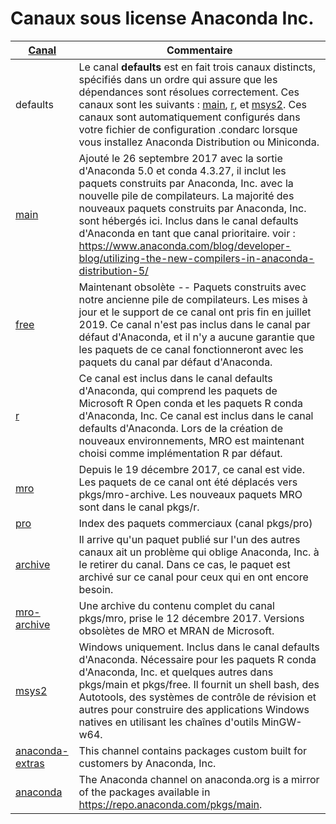 # Canaux sous license Anaconda Inc.

| [Canal](https://repo.anaconda.com/pkgs/) | Commentaire |
| -- | -- |
| defaults | Le canal **defaults** est en fait trois canaux distincts, spécifiés dans un ordre qui assure que les dépendances sont résolues correctement. Ces canaux sont les suivants : [main](https://anaconda.org/main), [r](https://anaconda.org/r), et [msys2](https://anaconda.org/msys2). Ces canaux sont automatiquement configurés dans votre fichier de configuration .condarc lorsque vous installez Anaconda Distribution ou Miniconda. |
| [main](https://anaconda.org/main) | Ajouté le 26 septembre 2017 avec la sortie d'Anaconda 5.0 et conda 4.3.27, il inclut les paquets construits par Anaconda, Inc. avec la nouvelle pile de compilateurs. La majorité des nouveaux paquets construits par Anaconda, Inc. sont hébergés ici. Inclus dans le canal defaults d'Anaconda en tant que canal prioritaire. voir : https://www.anaconda.com/blog/developer-blog/utilizing-the-new-compilers-in-anaconda-distribution-5/ | 
| [free](https://anaconda.org/free) | Maintenant obsolète -- Paquets construits avec notre ancienne pile de compilateurs. Les mises à jour et le support de ce canal ont pris fin en juillet 2019. Ce canal n'est pas inclus dans le canal par défaut d'Anaconda, et il n'y a aucune garantie que les paquets de ce canal fonctionneront avec les paquets du canal par défaut d'Anaconda. | 
| [r](https://anaconda.org/r) |  Ce canal est inclus dans le canal defaults d'Anaconda, qui comprend les paquets de Microsoft R Open conda et les paquets R conda d'Anaconda, Inc. Ce canal est inclus dans le canal defaults d'Anaconda. Lors de la création de nouveaux environnements, MRO est maintenant choisi comme implémentation R par défaut. | 
| [mro](https://repo.anaconda.com/pkgs/mro) | Depuis le 19 décembre 2017, ce canal est vide. Les paquets de ce canal ont été déplacés vers pkgs/mro-archive. Les nouveaux paquets MRO sont dans le canal pkgs/r. |
| [pro](https://repo.anaconda.com/pkgs/pro) | Index des paquets commerciaux (canal pkgs/pro) | 
| [archive](https://repo.anaconda.com/pkgs/archive) | Il arrive qu'un paquet publié sur l'un des autres canaux ait un problème qui oblige Anaconda, Inc. à le retirer du canal. Dans ce cas, le paquet est archivé sur ce canal pour ceux qui en ont encore besoin. | 
| [mro-archive](https://repo.anaconda.com/pkgs/mro-archive) | Une archive du contenu complet du canal pkgs/mro, prise le 12 décembre 2017. Versions obsolètes de MRO et MRAN de Microsoft. | 
| [msys2](https://anaconda.org/msys2) | Windows uniquement. Inclus dans le canal defaults d'Anaconda. Nécessaire pour les paquets R conda d'Anaconda, Inc. et quelques autres dans pkgs/main et pkgs/free. Il fournit un shell bash, des Autotools, des systèmes de contrôle de révision et autres pour construire des applications Windows natives en utilisant les chaînes d'outils MinGW-w64. |
| [anaconda-extras](https://anaconda.org/anaconda-extras) | This channel contains packages custom built for customers by Anaconda, Inc. |
| [anaconda](https://anaconda.org/anaconda) | The Anaconda channel on anaconda.org is a mirror of the packages available in https://repo.anaconda.com/pkgs/main. |